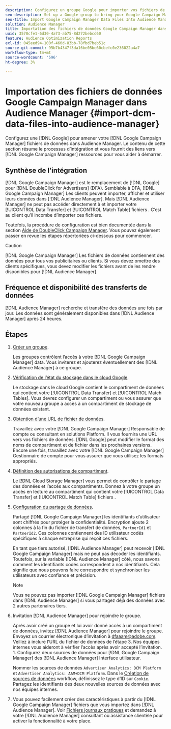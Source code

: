 ```yaml
---
description: Configurez un groupe Google pour importer vos fichiers de données Google Campaign Manager dans Audience Manager. Le contenu de cette section résume le processus d’intégration et vous fournit des liens vers les ressources du Gestionnaire de campagnes Google pour vous aider à démarrer.
seo-description: Set up a Google group to bring your Google Campaign Manager data files into Audience Manager. The content in this section summarizes the integration process and provides you with links to Google Campaign Manager resources to help you get started.
seo-title: Import Google Campaign Manager Data Files Into Audience Manager
solution: Audience Manager
title: Importation des fichiers de données Google Campaign Manager dans Audience Manager
uuid: 3578cfe1-6d30-4a73-ab75-8d272bebcd60
feature: Audience Optimization Reports
exl-id: 045eed94-100f-460d-83bb-78fbd7beb51c
source-git-commit: 95b7b4347f3da16be05be60cbefc0e236022a4a7
workflow-type: tm+mt
source-wordcount: '596'
ht-degree: 3%

---
```


# Importation des fichiers de données Google Campaign Manager dans Audience Manager {#import-dcm-data-files-into-audience-manager}

Configurez une [!DNL Google] pour amener votre [!DNL Google Campaign Manager] fichiers de données dans Audience Manager. Le contenu de cette section résume le processus d’intégration et vous fournit des liens vers [!DNL Google Campaign Manager] ressources pour vous aider à démarrer.

## Synthèse de l’intégration

[!DNL Google Campaign Manager] est le remplacement de [!DNL Google] pour [!DNL DoubleClick for Advertisers] (DFA). Semblable à DFA, [!DNL Google Campaign Manager] Les clients peuvent importer, afficher et utiliser leurs données dans [!DNL Audience Manager]. Mais [!DNL Audience Manager] ne peut pas accéder directement à et importer votre [!UICONTROL Data Transfer] et [!UICONTROL Match Table] fichiers . C’est au client qu’il incombe d’importer ces fichiers.

Toutefois, la procédure de configuration est bien documentée dans la section [Aide de DoubleClick Campaign Manager](https://support.google.com/dcm/partner/answer/2941575?hl=en&amp;ref_topic=6107456). Vous pouvez également passer en revue les étapes répertoriées ci-dessous pour commencer.

>[!CAUTION]
>
>[!DNL Google Campaign Manager] Les fichiers de données contiennent des données pour tous vos publicitaires ou clients. Si vous devez omettre des clients spécifiques, vous devez modifier les fichiers avant de les rendre disponibles pour [!DNL Audience Manager].

## Fréquence et disponibilité des transferts de données

[!DNL Audience Manager] recherche et transfère des données une fois par jour. Les données sont généralement disponibles dans [!DNL Audience Manager] après 24 heures.

## Étapes

1. [Créer un groupe](https://support.google.com/dcm/partner/answer/3370419?hl=en&amp;ref_topic=6107456).

   Les groupes contrôlent l’accès à votre [!DNL Google Campaign Manager] data. Vous inviterez et ajouterez éventuellement des [!DNL Audience Manager] à ce groupe.

1. [Vérification de l’état du stockage dans le cloud Google](https://support.google.com/dcm/partner/answer/3370481?hl=en&amp;ref_topic=6107456).

   Le stockage dans le cloud Google contient le compartiment de données qui contient votre [!UICONTROL Data Transfer] et [!UICONTROL Match Tables]. Vous devrez configurer un compartiment ou vous assurer que votre nouveau groupe a accès à un compartiment de stockage de données existant.

1. [Obtention d’une URL de fichier de données](https://support.google.com/dcm/partner/answer/3370482?hl=en&amp;ref_topic=6107456).

   Travaillez avec votre [!DNL Google Campaign Manager] Responsable de compte ou consultant en solutions Platform. Il vous fournira une URL vers vos fichiers de données. [!DNL Google] peut modifier le format des noms de compartiment et de fichier dans les prochaines versions. Encore une fois, travaillez avec votre [!DNL Google Campaign Manager] Gestionnaire de compte pour vous assurer que vous utilisez les formats appropriés.

1. [Définition des autorisations de compartiment](https://cloud.google.com/storage/docs/cloud-console?csw=1#_bucketpermission).

   Le [!DNL Cloud Storage Manager] vous permet de contrôler le partage des données et l’accès aux compartiments. Donnez à votre groupe un accès en lecture au compartiment qui contient votre [!UICONTROL Data Transfer] et [!UICONTROL Match Table] fichiers .

1. [Configuration du partage de données](https://support.google.com/dcm/partner/answer/6206106?hl=en).

   Partagé [!DNL Google Campaign Manager] les identifiants d’utilisateur sont chiffrés pour protéger la confidentialité. Encryption ajoute 2 colonnes à la fin du fichier de transfert de données, `PartnerId1` et `PartnerId2`. Ces colonnes contiennent des ID utilisateur codés spécifiques à chaque entreprise qui reçoit ces fichiers.

   En tant que tiers autorisé, [!DNL Audience Manager] peut recevoir [!DNL Google Campaign Manager] mais ne peut pas décoder les identifiants. Toutefois, sur la variable [!DNL Audience Manager] côté, nous savons comment les identifiants codés correspondent à nos identifiants. Cela signifie que nous pouvons faire correspondre et synchroniser les utilisateurs avec confiance et précision.

   >[!NOTE]
   >Vous ne pouvez pas importer [!DNL Google Campaign Manager] fichiers dans [!DNL Audience Manager] si vous partagez déjà des données avec 2 autres partenaires tiers.

1. Invitation [!DNL Audience Manager] pour rejoindre le groupe.

   Après avoir créé un groupe et lui avoir donné accès à un compartiment de données, invitez [!DNL Audience Manager] pour rejoindre le groupe. Envoyez un courrier électronique d’invitation à dfaaam@adobe.com. Veillez à inclure l’URL du fichier de données de l’étape 3. Nos équipes internes vous aideront à vérifier l’accès après avoir accepté l’invitation. 1. Configurez deux sources de données pour [!DNL Google Campaign Manager] des [!DNL Audience Manager] Interface utilisateur.

   Nommer les sources de données `Advertiser Analytics: DCM Platform` et `Advertiser Analytics: AAM+DCM Platform`. Dans le [Création de sources de données](../../../features/manage-datasources.md#create-data-source) workflow, définissez le type d’ID sur `Cookie`. Partagez les identifiants des deux nouvelles sources de données avec nos équipes internes.

1. Vous pouvez facilement créer des caractéristiques à partir du [!DNL Google Campaign Manager] fichiers que vous importez dans [!DNL Audience Manager]. Voir [Fichiers journaux pratiques](../../../integration/media-data-integration/actionable-log-files.md) et demandez à votre [!DNL Audience Manager] consultant ou assistance clientèle pour activer la fonctionnalité à votre place.
